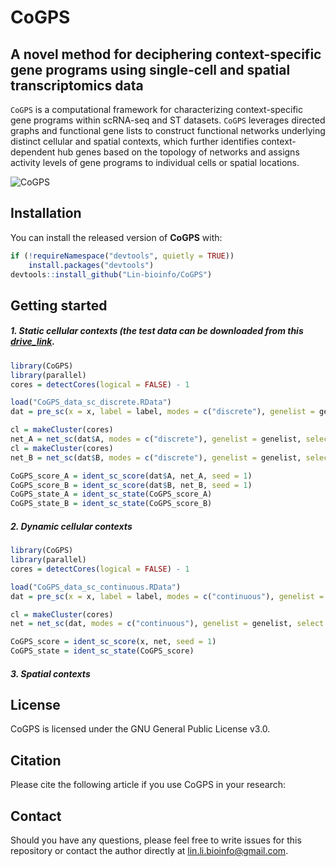 # CoGPS

## A novel method for deciphering context-specific gene programs using single-cell and spatial transcriptomics data

`CoGPS` is a computational framework for characterizing context-specific gene programs within scRNA-seq and ST datasets. `CoGPS` leverages directed graphs and functional gene lists to construct functional networks underlying distinct cellular and spatial contexts, which further identifies context-dependent hub genes based on the topology of networks and assigns activity levels of gene programs to individual cells or spatial locations.

![CoGPS](https://upload-images.jianshu.io/upload_images/14476738-78ef249acf7cf569.jpg?imageMogr2/auto-orient/strip%7CimageView2/2/w/1240)

## Installation
You can install the released version of **CoGPS** with:

```r
if (!requireNamespace("devtools", quietly = TRUE))
    install.packages("devtools")
devtools::install_github("Lin-bioinfo/CoGPS")
```

## Getting started
##### 1. Static cellular contexts (the test data can be downloaded from this [drive_link](https://drive.google.com/drive/folders/1UzkEEtqDauwOAJrU7JQe-rYR3V20DyDp?usp=drive_link).

```r
library(CoGPS)
library(parallel)
cores = detectCores(logical = FALSE) - 1

load("CoGPS_data_sc_discrete.RData")
dat = pre_sc(x = x, label = label, modes = c("discrete"), genelist = genelist, transition_point = NULL)

cl = makeCluster(cores)
net_A = net_sc(dat$A, modes = c("discrete"), genelist = genelist, select = 1, cluster = cl, seed = 1)
cl = makeCluster(cores)
net_B = net_sc(dat$B, modes = c("discrete"), genelist = genelist, select = 1, cluster = cl, seed = 1)

CoGPS_score_A = ident_sc_score(dat$A, net_A, seed = 1)
CoGPS_score_B = ident_sc_score(dat$B, net_B, seed = 1)
CoGPS_state_A = ident_sc_state(CoGPS_score_A)
CoGPS_state_B = ident_sc_state(CoGPS_score_B)
```

##### 2. Dynamic cellular contexts
```r
library(CoGPS)
library(parallel)
cores = detectCores(logical = FALSE) - 1

load("CoGPS_data_sc_continuous.RData")
dat = pre_sc(x = x, label = label, modes = c("continuous"), genelist = genelist, transition_point = 20)

cl = makeCluster(cores)
net = net_sc(dat, modes = c("continuous"), genelist = genelist, select = 1, cluster = cl, seed = 1)

CoGPS_score = ident_sc_score(x, net, seed = 1)
CoGPS_state = ident_sc_state(CoGPS_score)
```

##### 3. Spatial contexts



## License
CoGPS is licensed under the GNU General Public License v3.0.

## Citation
Please cite the following article if you use CoGPS in your research: 

## Contact
Should you have any questions, please feel free to write issues for this repository or contact the author directly at [lin.li.bioinfo@gmail.com](lin.li.bioinfo@gmail.com).
